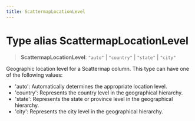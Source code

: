 ```yaml
---
title: ScattermapLocationLevel
---
```


# Type alias ScattermapLocationLevel

> **ScattermapLocationLevel**: `"auto"` \| `"country"` \| `"state"` \| `"city"`

Geographic location level for a Scattermap column.
This type can have one of the following values:
- 'auto': Automatically determines the appropriate location level.
- 'country': Represents the country level in the geographical hierarchy.
- 'state': Represents the state or province level in the geographical hierarchy.
- 'city': Represents the city level in the geographical hierarchy.

